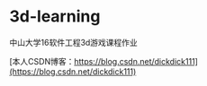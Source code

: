 # 3d-learning
中山大学16软件工程3d游戏课程作业

[本人CSDN博客：https://blog.csdn.net/dickdick111](https://blog.csdn.net/dickdick111)
